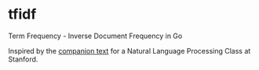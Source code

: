 tfidf
=====

Term Frequency - Inverse Document Frequency in Go

Inspired by the [companion text](http://nlp.stanford.edu/IR-book/html/htmledition/inverse-document-frequency-1.html) for a Natural Language Processing Class at Stanford.
